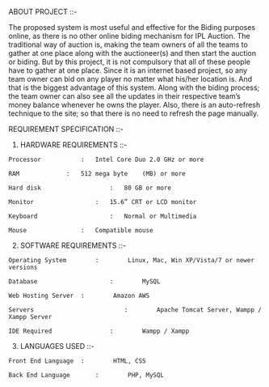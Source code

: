 ABOUT PROJECT ::-

The proposed system is most useful and effective for the Biding purposes online, as there is no other online biding mechanism for IPL Auction. The traditional way of auction is, making the team owners of all the teams to gather at one place along with the auctioneer(s) and then start the auction or biding. But by this project, it is not compulsory that all of these people have to gather at one place. Since it is an internet based project, so any team owner can bid on any player no matter what his/her location is. And that is the biggest advantage of this system. Along with the biding process; the team owner can also see all the updates in their respective team’s money balance whenever he owns the player. Also, there is an auto-refresh technique to the site; so that there is no need to refresh the page manually.

REQUIREMENT SPECIFICATION ::-
1.    HARDWARE REQUIREMENTS ::-

    Processor			: 	Intel Core Duo 2.0 GHz or more

    RAM				: 	512 mega byte	 (MB) or more

    Hard disk		         	:	80 GB or more

    Monitor			        :	15.6” CRT or LCD monitor

    Keyboard			        :	Normal or Multimedia

    Mouse				:	Compatible mouse


2.    SOFTWARE REQUIREMENTS ::- 

    Operating System 		:        Linux, Mac, Win XP/Vista/7 or newer versions

    Database               		:        MySQL 

    Web Hosting Server	:        Amazon AWS

    Servers                  		:        Apache Tomcat Server, Wampp / Xampp Server

    IDE Required	      		:        Wampp / Xampp

3.    LANGUAGES USED ::-

    Front End Language	:        HTML, CSS

    Back End Language		:        PHP, MySQL
